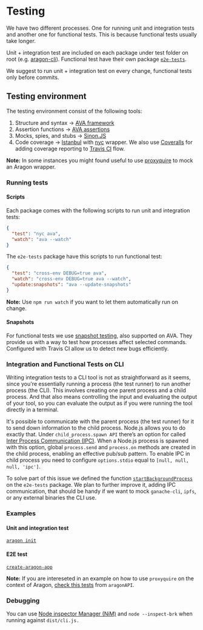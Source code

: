 # Testing

We have two different processes. One for running unit and integration tests and another one for functional tests. This is because functional tests usually take longer.

Unit + integration test are included on each package under test folder on root (e.g. [aragon-cli](https://github.com/aragon/aragon-cli/tree/master/packages/aragon-cli/test/)). Functional test have their own package [`e2e-tests`](https://github.com/aragon/aragon-cli/tree/master/packages/e2e-tests).

We suggest to run unit + integration test on every change, functional tests only before commits.

## Testing environment

The testing environment consist of the following tools:

1. Structure and syntax -> [AVA framework](https://github.com/avajs/ava)
2. Assertion functions -> [AVA assertions](https://github.com/avajs/ava/blob/master/docs/03-assertions.md)
3. Mocks, spies, and stubs -> [Sinon.JS](https://sinonjs.org)
4. Code coverage -> [Istanbul](https://istanbul.js.org) with [nyc](https://github.com/istanbuljs/nyc) wrapper. We also use [Coveralls](https://coveralls.io) for adding coverage reporting to [Travis CI](https://travis-ci.org) flow.

**Note:** In some instances you might found useful to use [proxyquire](https://github.com/thlorenz/proxyquire) to mock an Aragon wrapper.

### Running tests

#### Scripts

Each package comes with the following scripts to run unit and integration tests:

```json
{
  "test": "nyc ava",
  "watch": "ava --watch"
}
```

The `e2e-tests` package have this scripts to run functional test:

```json
{
  "test": "cross-env DEBUG=true ava",
  "watch": "cross-env DEBUG=true ava --watch",
  "update:snapshots": "ava --update-snapshots"
}
```

**Note:** Use `npm run watch` if you want to let them automatically run on change.

#### Snapshots

For functional tests we use [snapshot testing](https://github.com/avajs/ava/blob/master/docs/04-snapshot-testing.md), also supported on AVA. They provide us with a way to test how processes affect selected commands. Configured with Travis CI allow us to detect new bugs efficiently.

### Integration and Functional Tests on CLI

Writing integration tests to a CLI tool is not as straightforward as it seems, since you're essentially running a process (the test runner) to run another process (the CLI). This involves creating one parent process and a child process. And that also means controlling the input and evaluating the output of your tool, so you can evaluate the output as if you were running the tool directly in a terminal.

It's possible to communicate with the parent process (the test runner) for it to send down information to the child process. Node.js allows you to do exactly that. Under `child_process.spawn API` there’s an option for called [Inter Process Communication (IPC)](https://nodejs.org/api/child_process.html#child_process_options_stdio). When a Node.js process is spawned with this option, global `process.send` and `process.on` methods are created in the child process, enabling an effective pub/sub pattern. To enable IPC in child process you need to configure `options.stdio` equal to `[null, null, null, 'ipc']`.

To solve part of this issue we defined the function [`startBackgroundProcess`](https://github.com/aragon/aragon-cli/blob/master/packages/e2e-tests/src/util.js#L8) on the `e2e-tests` package. We plan to further improve it, adding IPC communication, that should be handy if we want to mock `ganache-cli`, `ipfs`, or any external binaries the CLI use.

### Examples

#### Unit and integration test

[`aragon init`](https://github.com/aragon/aragon-cli/blob/master/packages/aragon-cli/test/commands/init.test.js)

#### E2E test

[`create-aragon-app`](https://github.com/aragon/aragon-cli/tree/master/packages/e2e-tests/src/create-aragon-app)

**Note:** If you are intereseted in an example on how to use `proxyquire` on the context of Aragon, [check this tests](https://github.com/aragon/aragon.js/blob/master/packages/aragon-wrapper/src/index.test.js#L20) from `aragonAPI`.

### Debugging

You can use [Node inspector Manager (NiM)](https://chrome.google.com/webstore/detail/nodejs-v8-inspector-manag/gnhhdgbaldcilmgcpfddgdbkhjohddkj?hl=en) and `node --inspect-brk` when running against `dist/cli.js.`
